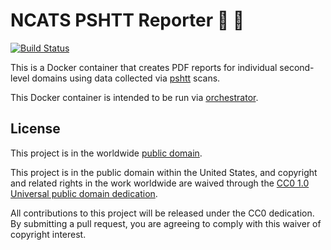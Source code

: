 # NCATS PSHTT Reporter :notebook: :file_folder: #

[![Build Status](https://travis-ci.org/dhs-ncats/pshtt_reporter.svg?branch=master)](https://travis-ci.org/dhs-ncats/pshtt_reporter)

This is a Docker container that creates PDF reports for individual
second-level domains using data collected via
[pshtt](https://github.com/dhs-ncats/pshtt) scans.

This Docker container is intended to be run via
[orchestrator](https://github.com/dhs-ncats/orchestrator).

## License ##

This project is in the worldwide [public domain](LICENSE.md).

This project is in the public domain within the United States, and
copyright and related rights in the work worldwide are waived through
the [CC0 1.0 Universal public domain
dedication](https://creativecommons.org/publicdomain/zero/1.0/).

All contributions to this project will be released under the CC0
dedication. By submitting a pull request, you are agreeing to comply
with this waiver of copyright interest.
